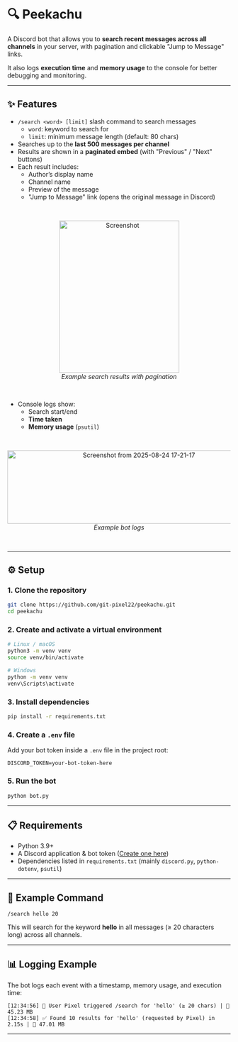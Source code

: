 # 🔍 Peekachu

A Discord bot that allows you to **search recent messages across all channels** in your server, with pagination and clickable "Jump to Message" links.  

It also logs **execution time** and **memory usage** to the console for better debugging and monitoring.

---

## ✨ Features

- `/search <word> [limit]` slash command to search messages  
  - `word`: keyword to search for  
  - `limit`: minimum message length (default: 80 chars)  
- Searches up to the **last 500 messages per channel**  
- Results are shown in a **paginated embed** (with "Previous" / "Next" buttons)  
- Each result includes:  
  - Author’s display name  
  - Channel name  
  - Preview of the message  
  - "Jump to Message" link (opens the original message in Discord)

<br>
<p align="center">
  <img width="271" height="343" alt="Screenshot" src="https://github.com/user-attachments/assets/7dbe6852-5442-41b1-9076-e5cca3cc45ed" />
  <br>
  <em>Example search results with pagination</em>
</p>
<br>
  
- Console logs show:  
  - Search start/end  
  - **Time taken**  
  - **Memory usage** (`psutil`)

<br>
<p align="center">
  <img width="578" height="165" alt="Screenshot from 2025-08-24 17-21-17" src="https://github.com/user-attachments/assets/b51edfe9-27fd-4fe6-8ad4-0354d69be3b0" />
  <br>
  <em>Example bot logs</em>
</p>
<br>

---

## ⚙️ Setup

### 1. Clone the repository
```bash
git clone https://github.com/git-pixel22/peekachu.git
cd peekachu
```

### 2. Create and activate a virtual environment
```bash
# Linux / macOS
python3 -m venv venv
source venv/bin/activate

# Windows
python -m venv venv
venv\Scripts\activate
```

### 3. Install dependencies
```bash
pip install -r requirements.txt
```

### 4. Create a `.env` file
Add your bot token inside a `.env` file in the project root:

```
DISCORD_TOKEN=your-bot-token-here
```

### 5. Run the bot
```bash
python bot.py
```

---

## 📋 Requirements

- Python 3.9+  
- A Discord application & bot token ([Create one here](https://discord.com/developers/applications))  
- Dependencies listed in `requirements.txt` (mainly `discord.py`, `python-dotenv`, `psutil`)

---

## 📝 Example Command

```
/search hello 20
```

This will search for the keyword **hello** in all messages (≥ 20 characters long) across all channels.

---

## 📊 Logging Example

The bot logs each event with a timestamp, memory usage, and execution time:

```
[12:34:56] 🔎 User Pixel triggered /search for 'hello' (≥ 20 chars) | 🧠 45.23 MB
[12:34:58] ✅ Found 10 results for 'hello' (requested by Pixel) in 2.15s | 🧠 47.01 MB
```

---
